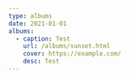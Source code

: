 ```yaml
---
type: albums
date: 2021-01-01
albums:
  - caption: Test
    url: /albums/sunset.html
    cover: https://example.com/
    desc: Test
---
```

